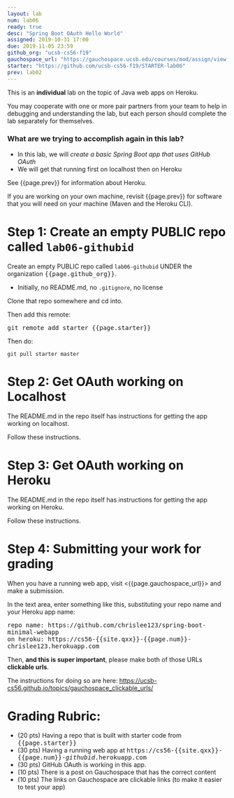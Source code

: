 ```yaml
---
layout: lab
num: lab06
ready: true
desc: "Spring Boot OAuth Hello World"
assigned: 2019-10-31 17:00
due: 2019-11-05 23:59
github_org: "ucsb-cs56-f19"
gauchospace_url: "https://gauchospace.ucsb.edu/courses/mod/assign/view.php?id=TBD"
starter: "https://github.com/ucsb-cs56-f19/STARTER-lab06"
prev: lab02
---
```


<div style="display:none" >
Look here for formatted version: http://ucsb-cs56.github.io/f19/lab/lab06
</div>

This is an **individual** lab on the topic of Java web apps on Heroku.

You may cooperate with one or more pair partners from your team to help in debugging and understanding the lab, but each person should complete the lab separately for themselves.


### What are we trying to accomplish again in this lab?

-   In this lab, we will <em>create a basic Spring Boot app that uses GitHub OAuth</em>
-   We will get that running first on localhost then on Heroku

See {{page.prev}} for information about Heroku.

If you are working on your own machine, revisit {{page.prev}} for software that you will need on your machine (Maven and the Heroku CLI).


# Step 1: Create an empty PUBLIC repo called `lab06-githubid`

Create an empty PUBLIC repo called `lab06-githubid` UNDER the organization <tt>{{page.github_org}}</tt>.
* Initially, no README.md, no `.gitignore`, no license

Clone that repo somewhere and cd into.

Then add this remote:


<tt>git remote add starter {{page.starter}}</tt>

Then do:

```
git pull starter master
```

# Step 2: Get OAuth working on Localhost

The README.md in the repo itself has instructions for getting the app working on localhost.

Follow these instructions.

# Step 3: Get OAuth working on Heroku

The README.md in the repo itself has instructions for getting the app working on Heroku.

Follow these instructions.


# Step 4: Submitting your work for grading

When you have a running web app, visit <{{page.gauchospace_url}}> and make a submission.

In the text area, enter something like this, substituting your repo name and your Heroku app name:

<div style="font-family:monospace;">
repo name: https://github.com/chrislee123/spring-boot-minimal-webapp<br>
on heroku: https://cs56-{{site.qxx}}-{{page.num}}-chrislee123.herokuapp.com<br>
</div>

Then, **and this is super important**, please make both of those URLs **clickable urls**.

The instructions for doing so are here: <https://ucsb-cs56.github.io/topics/gauchospace_clickable_urls/>


# Grading Rubric:

* (20 pts) Having a repo that is built with starter code from <tt>{{page.starter}}</tt>
* (30 pts) Having a running web app at <tt>https://cs56-{{site.qxx}}-{{page.num}}-<i>githubid</i>.herokuapp.com</tt>
* (30 pts) GitHub OAuth is working in this app.
* (10 pts) There is a post on Gauchospace that has the correct content
* (10 pts) The links on Gauchospace are clickable links (to make it easier to test your app)






